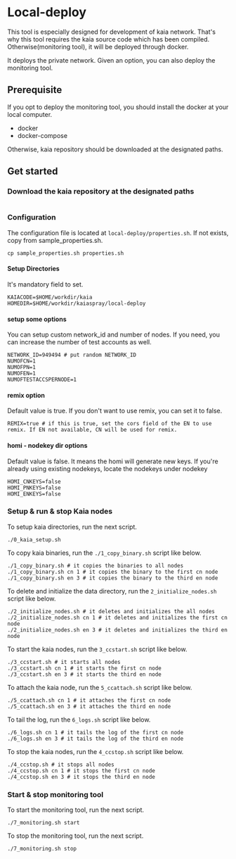 # Local-deploy

This tool is especially designed for development of kaia network. That's why this tool requires the kaia source code which has been compiled. Otherwise(monitoring tool), it will be deployed through docker. 

It deploys the private network. Given an option, you can also deploy the monitoring tool.

## Prerequisite
If you opt to deploy the monitoring tool, you should install the docker at your local computer.
* docker
* docker-compose

Otherwise, kaia repository should be downloaded at the designated paths.

## Get started

### Download the kaia repository at the designated paths
```
```

### Configuration
The configuration file is located at `local-deploy/properties.sh`. If not exists, copy from sample_properties.sh.
```shell
cp sample_properties.sh properties.sh
```

#### Setup Directories
It's mandatory field to set.
```
KAIACODE=$HOME/workdir/kaia
HOMEDIR=$HOME/workdir/kaiaspray/local-deploy
```

#### setup some options
You can setup custom network_id and number of nodes. If you need, you can increase the number of test accounts as well.
```
NETWORK_ID=949494 # put random NETWORK_ID
NUMOFCN=1
NUMOFPN=1
NUMOFEN=1
NUMOFTESTACCSPERNODE=1
```

#### remix option
Default value is true. If you don't want to use remix, you can set it to false.
```
REMIX=true # if this is true, set the cors field of the EN to use remix. If EN not available, CN will be used for remix.
```

#### homi - nodekey dir options
Default value is false. It means the homi will generate new keys. If you're already using existing nodekeys, locate the nodekeys under nodekey
```
HOMI_CNKEYS=false
HOMI_PNKEYS=false
HOMI_ENKEYS=false
```

### Setup & run & stop Kaia nodes
To setup kaia directories, run the next script.
```shell
./0_kaia_setup.sh
```
To copy kaia binaries, run the `./1_copy_binary.sh` script like below.
```shell
./1_copy_binary.sh # it copies the binaries to all nodes
./1_copy_binary.sh cn 1 # it copies the binary to the first cn node
./1_copy_binary.sh en 3 # it copies the binary to the third en node
```
To delete and initialize the data directory, run the `2_initialize_nodes.sh` script like below.
```shell
./2_initialize_nodes.sh # it deletes and initializes the all nodes
./2_initialize_nodes.sh cn 1 # it deletes and initializes the first cn node
./2_initialize_nodes.sh en 3 # it deletes and initializes the third en node
````
To start the kaia nodes, run the `3_ccstart.sh` script like below.
```shell
./3_ccstart.sh # it starts all nodes
./3_ccstart.sh cn 1 # it starts the first cn node
./3_ccstart.sh en 3 # it starts the third en node
```

To attach the kaia node, run the `5_ccattach.sh` script like below.
```shell
./5_ccattach.sh cn 1 # it attaches the first cn node
./5_ccattach.sh en 3 # it attaches the third en node
```

To tail the log, run the `6_logs.sh` script like below.
```shell
./6_logs.sh cn 1 # it tails the log of the first cn node
./6_logs.sh en 3 # it tails the log of the third en node
```

To stop the kaia nodes, run the `4_ccstop.sh` script like below.
```shell
./4_ccstop.sh # it stops all nodes
./4_ccstop.sh cn 1 # it stops the first cn node
./4_ccstop.sh en 3 # it stops the third en node 
```

### Start & stop monitoring tool
To start the monitoring tool, run the next script.
```shell
./7_monitoring.sh start
```

To stop the monitoring tool, run the next script.
```shell
./7_monitoring.sh stop
```